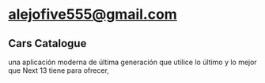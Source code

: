 # alejofive555@gmail.com

## Cars Catalogue

una aplicación moderna de última generación que utilice lo último y lo mejor que Next 13 tiene para ofrecer, 

